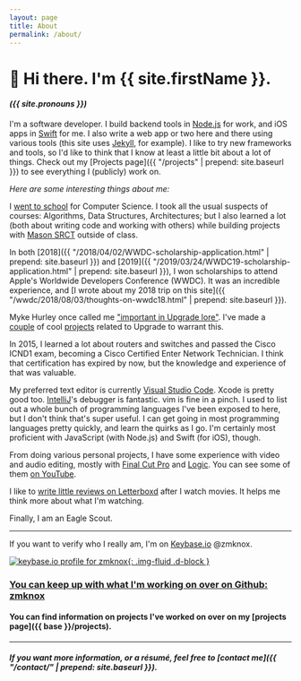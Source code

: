 ```yaml
---
layout: page
title: About
permalink: /about/
---
```


# 👋 Hi there. I'm {{ site.firstName }}.

<h4 class="about-pronouns"><em>({{ site.pronouns }})</em></h4>

I'm a software developer. I build backend tools in [Node.js](https://nodejs.org/en/) for work, and iOS apps in [Swift](https://swift.org/) for me. I also write a web app or two here and there using various tools (this site uses [Jekyll](https://jekyllrb.com/), for example). I like to try new frameworks and tools, so I'd like to think that I know at least a little bit about a lot of things. Check out my [Projects page]({{ "/projects" | prepend: site.baseurl }}) to see everything I (publicly) work on.

_Here are some interesting things about me:_

I [went to school](https://gmu.edu/) for Computer Science. I took all the usual suspects of courses: Algorithms, Data Structures, Architectures; but I also learned a lot (both about writing code and working with others) while building projects with [Mason SRCT](https://srct.gmu.edu) outside of class.

In both [2018]({{ "/2018/04/02/WWDC-scholarship-application.html" | prepend: site.baseurl }}) and [2019]({{ "/2019/03/24/WWDC19-scholarship-application.html" | prepend: site.baseurl }}), I won scholarships to attend Apple's Worldwide Developers Conference (WWDC). It was an incredible experience, and [I wrote about my 2018 trip on this site]({{ "/wwdc/2018/08/03/thoughts-on-wwdc18.html" | prepend: site.baseurl }}).

Myke Hurley once called me ["important in Upgrade lore"](https://overcast.fm/+Fcm-R0sbo/54:08). I've made a [couple](https://upgrade.cards/) of cool [projects](https://upgradies.com/) related to Upgrade to warrant this.

In 2015, I learned a lot about routers and switches and passed the Cisco ICND1 exam, becoming a Cisco Certified Enter Network Technician. I think that certification has expired by now, but the knowledge and experience of that was valuable.

My preferred text editor is currently [Visual Studio Code](https://code.visualstudio.com/). Xcode is pretty good too. [IntelliJ](https://www.jetbrains.com/idea/)'s debugger is fantastic. vim is fine in a pinch. I used to list out a whole bunch of programming languages I've been exposed to here, but I don't think that's super useful. I can get going in most programming languages pretty quickly, and learn the quirks as I go. I'm certainly most proficient with JavaScript (with Node.js) and Swift (for iOS), though.

From doing various personal projects, I have some experience with video and audio editing, mostly with [Final Cut Pro](https:/www.apple.com/final-cut-pro/) and [Logic](https://www.apple.com/logic-pro/). You can see some of them [on YouTube](http://youtube.com/c/ZachKnoxM/).

I like to [write little reviews on Letterboxd](https://letterboxd.com/zmknox/) after I watch movies. It helps me think more about what I'm watching.

Finally, I am an Eagle Scout.

---------------------------

If you want to verify who I really am, I'm on [Keybase.io](https://keybase.io/) @zmknox.

[![keybase.io profile for zmknox](https://keybase.onlineth.com/zmknox.png?theme=dark){: .img-fluid .d-block }](https://keybase.io/zmknox)

### [You can keep up with what I'm working on over on Github: <i class="fab fa-github"></i> zmknox](https://github.com/zmknox)

#### You can find information on projects I've worked on over on my [projects page]({{ base }}/projects).

---------------------------

##### If you want more information, or a résumé, feel free to [contact me]({{ "/contact/" | prepend: site.baseurl }}).

